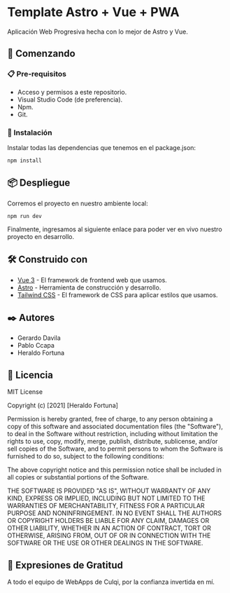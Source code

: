 # Template Astro + Vue + PWA

Aplicación Web Progresiva hecha con lo mejor de Astro y Vue.

## 🚀 Comenzando

### 📋 Pre-requisitos

- Acceso y permisos a este repositorio.
- Visual Studio Code (de preferencia).
- Npm.
- Git.

### 🔧 Instalación

Instalar todas las dependencias que tenemos en el package.json:

```
npm install
```

## 📦 Despliegue

Corremos el proyecto en nuestro ambiente local:

```
npm run dev
```

Finalmente, ingresamos al siguiente enlace para poder ver en vivo nuestro proyecto en desarrollo.

## 🛠️ Construido con

- [Vue 3](https://v3.vuejs.org/) - El framework de frontend web que usamos.
- [Astro](https://astro.build/) - Herramienta de construcción y desarrollo.
- [Tailwind CSS](https://tailwindcss.com/) - El framework de CSS para aplicar estilos que usamos.

## ✒️ Autores

- Gerardo Davila
- Pablo Ccapa
- Heraldo Fortuna

## 📄 Licencia

MIT License

Copyright (c) [2021] [Heraldo Fortuna]

Permission is hereby granted, free of charge, to any person obtaining a copy of this software and associated documentation files (the "Software"), to deal in the Software without restriction, including without limitation the rights to use, copy, modify, merge, publish, distribute, sublicense, and/or sell copies of the Software, and to permit persons to whom the Software is furnished to do so, subject to the following conditions:

The above copyright notice and this permission notice shall be included in all copies or substantial portions of the Software.

THE SOFTWARE IS PROVIDED "AS IS", WITHOUT WARRANTY OF ANY KIND, EXPRESS OR IMPLIED, INCLUDING BUT NOT LIMITED TO THE WARRANTIES OF MERCHANTABILITY, FITNESS FOR A PARTICULAR PURPOSE AND NONINFRINGEMENT. IN NO EVENT SHALL THE AUTHORS OR COPYRIGHT HOLDERS BE LIABLE FOR ANY CLAIM, DAMAGES OR OTHER LIABILITY, WHETHER IN AN ACTION OF CONTRACT, TORT OR OTHERWISE, ARISING FROM, OUT OF OR IN CONNECTION WITH THE SOFTWARE OR THE USE OR OTHER DEALINGS IN THE SOFTWARE.

## 🎁 Expresiones de Gratitud

A todo el equipo de WebApps de Culqi, por la confianza invertida en mí.
